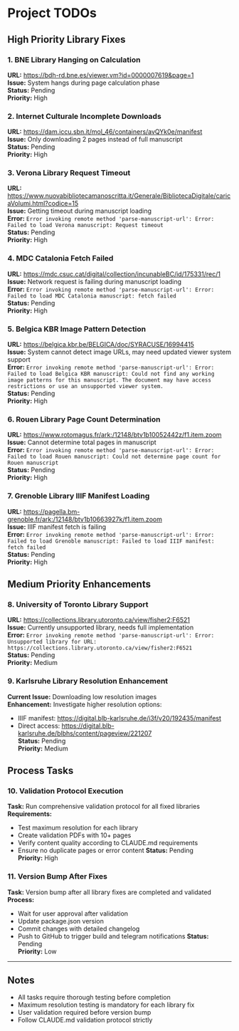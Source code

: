 # Project TODOs

## High Priority Library Fixes

### 1. BNE Library Hanging on Calculation
**URL:** https://bdh-rd.bne.es/viewer.vm?id=0000007619&page=1  
**Issue:** System hangs during page calculation phase  
**Status:** Pending  
**Priority:** High  

### 2. Internet Culturale Incomplete Downloads
**URL:** https://dam.iccu.sbn.it/mol_46/containers/avQYk0e/manifest  
**Issue:** Only downloading 2 pages instead of full manuscript  
**Status:** Pending  
**Priority:** High  

### 3. Verona Library Request Timeout
**URL:** https://www.nuovabibliotecamanoscritta.it/Generale/BibliotecaDigitale/caricaVolumi.html?codice=15  
**Issue:** Getting timeout during manuscript loading  
**Error:** `Error invoking remote method 'parse-manuscript-url': Error: Failed to load Verona manuscript: Request timeout`  
**Status:** Pending  
**Priority:** High  

### 4. MDC Catalonia Fetch Failed
**URL:** https://mdc.csuc.cat/digital/collection/incunableBC/id/175331/rec/1  
**Issue:** Network request is failing during manuscript loading  
**Error:** `Error invoking remote method 'parse-manuscript-url': Error: Failed to load MDC Catalonia manuscript: fetch failed`  
**Status:** Pending  
**Priority:** High  

### 5. Belgica KBR Image Pattern Detection
**URL:** https://belgica.kbr.be/BELGICA/doc/SYRACUSE/16994415  
**Issue:** System cannot detect image URLs, may need updated viewer system support  
**Error:** `Error invoking remote method 'parse-manuscript-url': Error: Failed to load Belgica KBR manuscript: Could not find any working image patterns for this manuscript. The document may have access restrictions or use an unsupported viewer system.`  
**Status:** Pending  
**Priority:** High  

### 6. Rouen Library Page Count Determination
**URL:** https://www.rotomagus.fr/ark:/12148/btv1b10052442z/f1.item.zoom  
**Issue:** Cannot determine total pages in manuscript  
**Error:** `Error invoking remote method 'parse-manuscript-url': Error: Failed to load Rouen manuscript: Could not determine page count for Rouen manuscript`  
**Status:** Pending  
**Priority:** High  

### 7. Grenoble Library IIIF Manifest Loading
**URL:** https://pagella.bm-grenoble.fr/ark:/12148/btv1b10663927k/f1.item.zoom  
**Issue:** IIIF manifest fetch is failing  
**Error:** `Error invoking remote method 'parse-manuscript-url': Error: Failed to load Grenoble manuscript: Failed to load IIIF manifest: fetch failed`  
**Status:** Pending  
**Priority:** High  

## Medium Priority Enhancements

### 8. University of Toronto Library Support
**URL:** https://collections.library.utoronto.ca/view/fisher2:F6521  
**Issue:** Currently unsupported library, needs full implementation  
**Error:** `Error invoking remote method 'parse-manuscript-url': Error: Unsupported library for URL: https://collections.library.utoronto.ca/view/fisher2:F6521`  
**Status:** Pending  
**Priority:** Medium  

### 9. Karlsruhe Library Resolution Enhancement
**Current Issue:** Downloading low resolution images  
**Enhancement:** Investigate higher resolution options:
- IIIF manifest: https://digital.blb-karlsruhe.de/i3f/v20/192435/manifest  
- Direct access: https://digital.blb-karlsruhe.de/blbhs/content/pageview/221207  
**Status:** Pending  
**Priority:** Medium  

## Process Tasks

### 10. Validation Protocol Execution
**Task:** Run comprehensive validation protocol for all fixed libraries  
**Requirements:**
- Test maximum resolution for each library
- Create validation PDFs with 10+ pages
- Verify content quality according to CLAUDE.md requirements
- Ensure no duplicate pages or error content
**Status:** Pending  
**Priority:** High  

### 11. Version Bump After Fixes
**Task:** Version bump after all library fixes are completed and validated  
**Process:**
- Wait for user approval after validation
- Update package.json version
- Commit changes with detailed changelog
- Push to GitHub to trigger build and telegram notifications
**Status:** Pending  
**Priority:** Low  

---

## Notes

- All tasks require thorough testing before completion
- Maximum resolution testing is mandatory for each library fix
- User validation required before version bump
- Follow CLAUDE.md validation protocol strictly